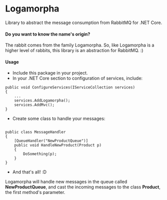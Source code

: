 ﻿# Logamorpha

Library to abstract the message consumption from RabbitMQ for .NET Core.

#### Do you want to know the name's origin?

The rabbit comes from the family Logamorpha. So, like Logamorpha is a higher
level of rabbits, this library is an abstraction for RabbitMQ. :)

#### Usage

- Include this package in your project.
- In your .NET Core section to configuration of services, include:

~~~~
public void ConfigureServices(IServiceCollection services)
{
    ...
    services.AddLogamorpha();
    services.AddMvc();
}
~~~~

- Create some class to handle your messages:

~~~~

public class MessageHandler 
{
    [QueueHandler("NewProductQueue")]
    public void HandleNewProduct(Product p)
    {
        DoSomething(p);    
    }
}

~~~~

- And that's all! :D

Logamorpha will handle new messages in the queue called **NewProductQueue**, and
cast the incoming messages to the class **Product**, the first method's parameter.
